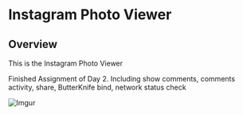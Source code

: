 # Instagram Photo Viewer

## Overview

This is the Instagram Photo Viewer

Finished Assignment of Day 2.
Including show comments, comments activity, share, ButterKnife bind, network status check

  ![Imgur](http://i.imgur.com/SHfWZmU.gif)
